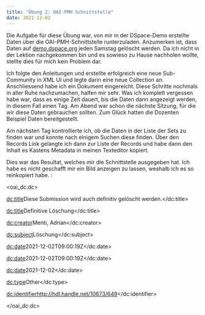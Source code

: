 ```yaml
---
title: "Übung 2: OAI-PMH Schnittstelle"
date: 2021-12-02
---
```


<p> Die Aufgabe für diese Übung war, von mir in der DSpace-Demo erstellte Daten über die OAI-PMH-Schnittstelle runterzuladen. Anzumerken ist, dass Daten auf <a href="http://demo.dspace.org/">demo.dspace.org</a> jeden Samstag gelöscht werden. Da ich nicht in der Lektion nachgekommen bin und es sowieso zu Hause nachholen wollte, stellte dies für mich kein Problem dar. </p>

<p>Ich folgte den Anleitungen und erstellte erfolgreich eine neue Sub-Community in XML UI und legte darin eine neue Collection an. Anschliessend habe ich ein Dokument eingereicht. Diese Schritte nochmals in aller Ruhe nachzumachen, halfen mir sehr. Was ich komplett vergessen habe war, dass es einige Zeit dauert, bis die Daten dann angezeigt werden, in diesem Fall einen Tag. Am Abend war schon die nächste Sitzung, für die wir diese Daten gebrauchen sollten. Zum Glück hatten die Dozenten Beispiel Daten bereitgestellt. </p>

<p>Am nächsten Tag kontrollierte ich, ob die Daten in der Liste der Sets zu finden war und konnte nach einigem Suchen diese finden. Über den Records Link gelangte ich dann zur Liste der Records und habe dann den Inhalt es Kastens Metadata in meinen Texteditor kopiert. </p>

<p>Dies war das Resultat, welches mir die Schnittstelle ausgegeben hat. Ich habe es nicht geschafft mir ein Bild anzeigen zu lassen, weshalb ich es so reinkopiert habe. : </p>

<oai_dc:dc>

<dc:title>Diese Submission wird auch definitiv gelöscht werden.</dc:title>

<dc:title>Definitive Löschung</dc:title>

<dc:creator>Menti, Adrian</dc:creator>

<dc:subject>Löschung</dc:subject>

<dc:date>2021-12-02T09:00:19Z</dc:date>

<dc:date>2021-12-02T09:00:19Z</dc:date>

<dc:date>2021-12-02</dc:date>

<dc:type>Other</dc:type>

<dc:identifier>http://hdl.handle.net/10673/649</dc:identifier>

</oai_dc:dc>
